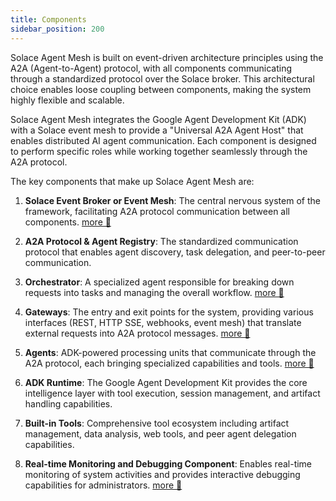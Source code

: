 ```yaml
---
title: Components
sidebar_position: 200
---
```


Solace Agent Mesh is built on event-driven architecture principles using the A2A (Agent-to-Agent) protocol, with all components communicating through a standardized protocol over the Solace broker. This architectural choice enables loose coupling between components, making the system highly flexible and scalable.

Solace Agent Mesh integrates the Google Agent Development Kit (ADK) with a Solace event mesh to provide a "Universal A2A Agent Host" that enables distributed AI agent communication. Each component is designed to perform specific roles while working together seamlessly through the A2A protocol.

The key components that make up Solace Agent Mesh are:

1. **Solace Event Broker or Event Mesh**: The central nervous system of the framework, facilitating A2A protocol communication between all components. [more 🔗](https://solace.com/products/event-broker/)

2. **A2A Protocol & Agent Registry**: The standardized communication protocol that enables agent discovery, task delegation, and peer-to-peer communication.

3. **Orchestrator**: A specialized agent responsible for breaking down requests into tasks and managing the overall workflow. [more 🔗](./orchestrator.md)

4. **Gateways**: The entry and exit points for the system, providing various interfaces (REST, HTTP SSE, webhooks, event mesh) that translate external requests into A2A protocol messages. [more 🔗](./gateways.md)

5. **Agents**: ADK-powered processing units that communicate through the A2A protocol, each bringing specialized capabilities and tools. [more 🔗](./agents.md)

6. **ADK Runtime**: The Google Agent Development Kit provides the core intelligence layer with tool execution, session management, and artifact handling capabilities.

8. **Built-in Tools**: Comprehensive tool ecosystem including artifact management, data analysis, web tools, and peer agent delegation capabilities.

9.  **Real-time Monitoring and Debugging Component**: Enables real-time monitoring of system activities and provides interactive debugging capabilities for administrators. [more 🔗](../deploying/observability.md)
